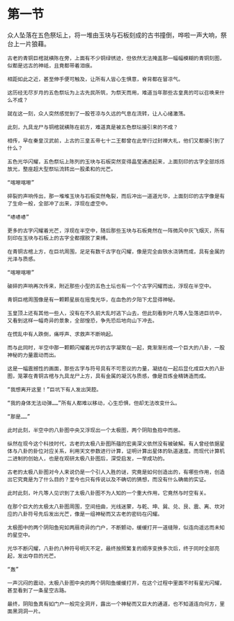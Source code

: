 # 第一节
众人坠落在五色祭坛上，将一堆由玉块与石板刻成的古书撞倒，哗啦一声大响，祭台上一片狼藉。

    古老的青铜巨棺就横陈在旁，上面有不少铜绿锈迹，但依然无法掩盖那一幅幅模糊的青铜刻图，似都是远古的神祗，且竟都带着泪痕。

    相距如此之近，甚至伸手便可触及，让所有人皆心生惧意，脊背都在冒凉气。

    这历经无尽岁月的五色祭坛为上古先民所筑，为祭天而用，难道当年那些古皇真的可以召唤来什么不成？

    就在这一刻，众人突然感觉到了一股苍凉与久远的气息在流转，让人心绪激荡。

    此刻，九具龙尸与铜棺就横陈在前方，难道真是被五色祭坛接引来的不成？

    相传，早在秦皇汉武前，上古的三皇五帝七十二王都曾在此举行过封禅大礼，他们又都接引到了什么？

    五色光华闪耀，五色祭坛上陈列的玉块与石板突然变得晶莹通透起来，上面刻印的古字全部烁烁放光，整座超大型祭坛流转出一股柔和的光芒。

    “喀嚓喀嚓”

    碎裂的声响传出，那一堆堆玉块与石板突然龟裂，而后冲出一道道光华，上面刻印的古字像是有了生命一般，全部冲了出来，浮现在虚空中。

    “哧哧哧”

    更多的古字闪耀着光芒，浮现在半空中，随后那些玉块与石板竟然在一阵微风中灰飞烟灭，所有刻印在玉块与石板上的古字全都摆脱了束缚。

    在青铜古棺上方，在巨坑周围，足足有数千古字在闪耀，像是完全由铁水浇铸而成，具有金属的光泽与质感。

    “喀嚓喀嚓”

    破碎的声响再次传来，附近那些小型的五色土坛也有一个个古字闪耀而出，浮现在半空中。

    青铜巨棺周围像是有一颗颗星辰在摇曳光华，在血色的夕阳下尤显得神秘。

    玉皇顶上还有其他一些人，没有在不久前大乱时逃下山去，但此刻看到叶凡等人坠落进巨坑中，又看到这样一幅奇异的景象，全部惶恐，争先恐后地向山下冲去。

    在慌乱中有人跌倒，痛呼声、求救声不断响起。

    而与此同时，半空中那一颗颗闪耀着光华的古字凝聚在一起，竟渐渐形成一个巨大的八卦，一股神秘的力量震动而出。

    这是一幅震撼性的画面，那些古字与符号具有不可思议的力量，凝结在一起后显化成巨大的八卦图，笼罩在青铜古棺与九具龙尸上方，具有金属的凝沉与质感，像是百炼金精铸造而成。

    “我想离开这里！”巨坑下有人发出哭腔。

    “我的身体无法动弹……”所有人都难以移动，心生恐惧，但却无法改变什么。

    “那是……”

    此时此刻，半空中的八卦图中央又浮现出一个太极图，两个阴阳鱼抱中而居。

    纵然在现今这个科技时代，古老的太极八卦图所蕴的宏奥深义依然没有被破解。有人曾经依据星体与八卦的卦位对应关系，利用天文参数进行计算，证明计算出星体的轨道速度。而现代计算机二进制的创始人，也是在观研太极八卦图后，深受启发，一举成功的。

    古老的太极八卦图对今人来说仍是一个引人入胜的谜，究竟是如何创造出的，有哪些作用，创造出它究竟是为了什么目的？至今也只有传说以及不确切的猜想，而没有什么确凿的实证。

    此时此刻，叶凡等人见识到了太极八卦图不为人知的一个重大作用，它竟然与时空有关。

    在那个巨大的太极太八卦图周围，空间扭曲，光线迷蒙，与乾、坤、巽、兑、艮、震、离、坎对应的八卦符号先后发出光芒，像是一组神秘而又古老的密码在闪耀。

    太极图中的两个阴阳鱼宛如两扇奇异的门户，不断颤动，缓缓打开一道缝隙，似连向遥远而未知的星空中。

    光华不断闪耀，八卦的八种符号明灭不定，最终按照繁复的顺序变换多次后，终于同时全部亮起，发出夺目的光芒。

    “轰”

    一声沉闷的震动，太极八卦图中央的两个阴阳鱼缓缓打开，在这个过程中里面不时有星光闪耀，甚至看到了一条星空古路。

    最终，阴阳鱼真有如门户一般完全洞开，露出一个神秘而又巨大的通道，也不知道连向何方，里面黑洞洞一片。
